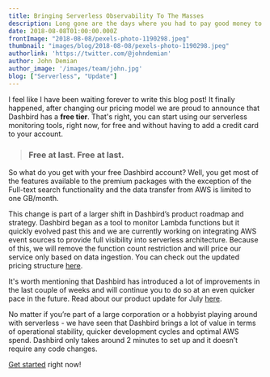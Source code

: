 ```yaml
---
title: Bringing Serverless Observability To The Masses
description: Long gone are the days where you had to pay good money to monitor your serverless application. From now on Dashbird is for free.
date: 2018-08-08T01:00:00.000Z
frontImage: "2018-08-08/pexels-photo-1190298.jpeg"
thumbnail: "images/blog/2018-08-08/pexels-photo-1190298.jpeg"
authorlink: 'https://twitter.com/@johndemian'
author: John Demian
author_image: '/images/team/john.jpg'
blog: ["Serverless", "Update"]
---
```


I feel like I have been waiting forever to write this blog post! It finally happened, after changing our pricing model we are proud to announce that Dashbird has a <b>free tier</b>. That's right, you can start using our serverless monitoring tools, right now, for free and without having to add a credit card to your account.

<blockquote>
<h3>Free at last. Free at last.</h3>
</blockquote>

So what do you get with your free Dashbird account? Well, you get most of the features available to the premium packages with the exception of the Full-text search functionality and the data transfer from AWS is limited to one GB/month.  

This change is part of a larger shift in Dashbird’s product roadmap and strategy. Dashbird began as a tool to monitor Lambda functions but it quickly evolved past this and we are currently working on integrating AWS event sources to provide full visibility into serverless architecture. Because of this, we will remove the function count restriction and will price our service only based on data ingestion. You can check out the updated pricing structure [here](https://dashbird.io/pricing).

It's worth mentioning that Dashbird has introduced a lot of improvements in the last couple of weeks and will continue you to do so at an even quicker pace in the future. Read about our product update for July [here](https://dashbird.io/blog/dashbird-update-july-2018/).

No matter if you’re part of a large corporation or a hobbyist playing around with serverless - we have seen that Dashbird brings a lot of value in terms of operational stability, quicker development cycles and optimal AWS spend. Dashbird only takes around 2 minutes to set up and it doesn’t require any code changes. 

[Get started](https://dashbird.io/register/) right now!

